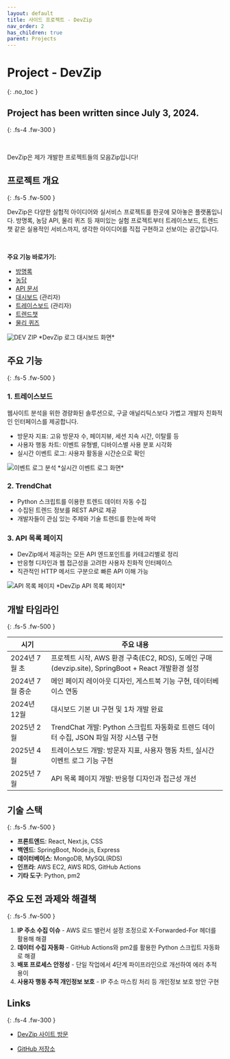 ```yaml
---
layout: default
title: 사이드 프로젝트 - DevZip
nav_order: 2
has_children: true
parent: Projects
---
```


# Project - DevZip
{: .no_toc }

## Project has been written since July 3, 2024.
{: .fs-4 .fw-300 }

<br>

DevZip은 제가 개발한 프로젝트들의 모음Zip입니다!

## 프로젝트 개요
{: .fs-5 .fw-500 }

DevZip은 다양한 실험적 아이디어와 실서비스 프로젝트를 한곳에 모아놓은 플랫폼입니다. 방명록, 농담 API, 물리 퀴즈 등 재미있는 실험 프로젝트부터 트레이스보드, 트렌드챗 같은 실용적인 서비스까지, 생각한 아이디어를 직접 구현하고 선보이는 공간입니다.

<br>

**주요 기능 바로가기:**
<ul style="list-style-type: disc; padding-left: 20px;">
  <li><a href="https://devzip.cloud/Guestbook" target="_blank">방명록</a></li>
  <li><a href="https://devzip.cloud/Joke" target="_blank">농담</a></li>
  <li><a href="https://devzip.cloud/apiPage" target="_blank">API 문서</a></li>
  <li><a href="https://devzip.cloud/dashboard" target="_blank">대시보드</a> (관리자)</li>
  <li><a href="https://devzip.cloud/traceboard" target="_blank">트레이스보드</a> (관리자)</li>
  <li><a href="https://devzip.cloud/trendchat" target="_blank">트렌드챗</a></li>
  <li><a href="https://devzip.cloud/physics-quiz" target="_blank">물리 퀴즈</a></li>
</ul>

<img src="../../../../assets/images/devzip/mainpage.png" alt="DEV ZIP">
*DevZip 로그 대시보드 화면*

## 주요 기능
{: .fs-5 .fw-500 }

### 1. 트레이스보드
웹사이트 분석을 위한 경량화된 솔루션으로, 구글 애널리틱스보다 가볍고 개발자 친화적인 인터페이스를 제공합니다.
- 방문자 지표: 고유 방문자 수, 페이지뷰, 세션 지속 시간, 이탈률 등
- 사용자 행동 차트: 이벤트 유형별, 디바이스별 사용 분포 시각화
- 실시간 이벤트 로그: 사용자 활동을 시간순으로 확인

<img src="../../../../assets/images/devzip/events.png" alt="이벤트 로그 분석">
*실시간 이벤트 로그 화면*

### 2. TrendChat
- Python 스크립트를 이용한 트렌드 데이터 자동 수집
- 수집된 트렌드 정보를 REST API로 제공
- 개발자들이 관심 있는 주제와 기술 트렌드를 한눈에 파악

### 3. API 목록 페이지
- DevZip에서 제공하는 모든 API 엔드포인트를 카테고리별로 정리
- 반응형 디자인과 웹 접근성을 고려한 사용자 친화적 인터페이스
- 직관적인 HTTP 메서드 구분으로 빠른 API 이해 가능

<img src="../../../../assets/images/devzip/apipage.png" alt="API 목록 페이지">
*DevZip API 목록 페이지*

## 개발 타임라인
{: .fs-5 .fw-500 }

| 시기 | 주요 내용 |
|------|----------|
| 2024년 7월 초 | 프로젝트 시작, AWS 환경 구축(EC2, RDS), 도메인 구매(devzip.site), SpringBoot + React 개발환경 설정 |
| 2024년 7월 중순 | 메인 페이지 레이아웃 디자인, 게스트북 기능 구현, 데이터베이스 연동 |
| 2024년 12월 | 대시보드 기본 UI 구현 및 1차 개발 완료 |
| 2025년 2월 | TrendChat 개발: Python 스크립트 자동화로 트렌드 데이터 수집, JSON 파일 저장 시스템 구현 |
| 2025년 4월 | 트레이스보드 개발: 방문자 지표, 사용자 행동 차트, 실시간 이벤트 로그 기능 구현 |
| 2025년 7월 | API 목록 페이지 개발: 반응형 디자인과 접근성 개선 |

## 기술 스택
{: .fs-5 .fw-500 }

- **프론트엔드**: React, Next.js, CSS
- **백엔드**: SpringBoot, Node.js, Express
- **데이터베이스**: MongoDB, MySQL(RDS)
- **인프라**: AWS EC2, AWS RDS, GitHub Actions
- **기타 도구**: Python, pm2

## 주요 도전 과제와 해결책
{: .fs-5 .fw-500 }

1. **IP 주소 수집 이슈** - AWS 로드 밸런서 설정 조정으로 X-Forwarded-For 헤더를 활용해 해결
2. **데이터 수집 자동화** - GitHub Actions와 pm2를 활용한 Python 스크립트 자동화로 해결
3. **배포 프로세스 안정성** - 단일 작업에서 4단계 파이프라인으로 개선하여 에러 추적 용이
4. **사용자 행동 추적 개인정보 보호** - IP 주소 마스킹 처리 등 개인정보 보호 방안 구현

## Links
{: .fs-4 .fw-300 }

- [DevZip 사이트 방문](https://devzip.cloud)
  
- [GitHub 저장소](https://github.com/Hoooon22/devzip)